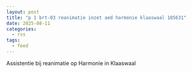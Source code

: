 ```yaml
---
layout: post
title: "p 1 brt-03 reanimatie inzet aed harmonie klaaswaal 185631"
date: 2025-08-11
categories: 
  - rss
tags: 
  - feed
---
```


Assistentie bij reanimatie op Harmonie in Klaaswaal
